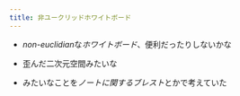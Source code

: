 ```yaml
---
title: 非ユークリッドホワイトボード
---
```


* *non-euclidian*な*ホワイトボード*、便利だったりしないかな

* 歪んだ二次元空間みたいな

* みたいなことを*ノートに関するブレスト*とかで考えていた
